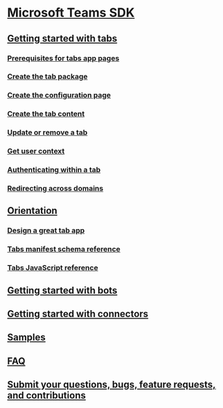 ﻿# [Microsoft Teams SDK](index.md)

## [Getting started with tabs](gettingstarted.md)
### [Prerequisites for tabs app pages](tabprerequisites.md)
### [Create the tab package](createtabpackage.md)
### [Create the configuration page](createtabconfigui.md)
### [Create the tab content](createtabcontent.md)
### [Update or remove a tab](updateremovetab.md)
### [Get user context](getusercontext.md)
### [Authenticating within a tab](auth.md)
### [Redirecting across domains](crossdomain.md)

## [Orientation](orientation.md)
### [Design a great tab app](design.md)
### [Tabs manifest schema reference](tab_schema.md)
### [Tabs JavaScript reference](tab_js.md)
## [Getting started with bots](bots.md)
## [Getting started with connectors](connectors.md)

## [Samples](samples.md)
## [FAQ](faq.md)
## [Submit your questions, bugs, feature requests, and contributions](feedback.md)
